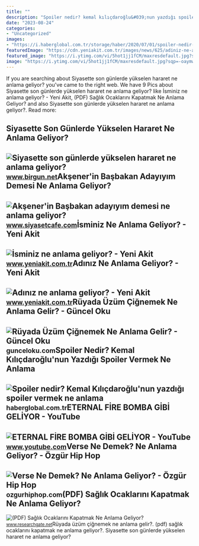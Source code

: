 ```yaml
---
title: ""
description: "Spoiler nedir? kemal kılıçdaroğlu&#039;nun yazdığı spoiler vermek ne anlama"
date: "2023-08-24"
categories:
- "Uncategorized"
images:
- "https://i.haberglobal.com.tr/storage/haber/2020/07/01/spoiler-nedir-kemal-kilicdaroglu-nun-yazdigi-spoiler-vermek-ne-anlama-geliyor_1593614003.jpg"
featuredImage: "https://cdn.yeniakit.com.tr/images/news/625/adiniz-ne-anlama-geliyor-h1457177827-63baf8.jpg"
featured_image: "https://i.ytimg.com/vi/5hot1jj1fCM/maxresdefault.jpg?sqp=-oaymwEmCIAKENAF8quKqQMa8AEB-AH-CYAC0AWKAgwIABABGGUgUChcMA8=&amp;rs=AOn4CLC2ftQIQavCbMLte7EeVWMjD3FXhA"
image: "https://i.ytimg.com/vi/5hot1jj1fCM/maxresdefault.jpg?sqp=-oaymwEmCIAKENAF8quKqQMa8AEB-AH-CYAC0AWKAgwIABABGGUgUChcMA8=&amp;rs=AOn4CLC2ftQIQavCbMLte7EeVWMjD3FXhA"
---
```


If you are searching about Siyasette son günlerde yükselen hararet ne anlama geliyor? you've came to the right web. We have 9 Pics about Siyasette son günlerde yükselen hararet ne anlama geliyor? like İsminiz ne anlama geliyor? - Yeni Akit, (PDF) Sağlık Ocaklarını Kapatmak Ne Anlama Geliyor? and also Siyasette son günlerde yükselen hararet ne anlama geliyor?. Read more:

Siyasette Son Günlerde Yükselen Hararet Ne Anlama Geliyor?
----------------------------------------------------------

 ![Siyasette son günlerde yükselen hararet ne anlama geliyor?](https://static.birgun.net/resim/haber-detay-resim/2020/05/06/siyasette-son-gunlerde-yukselen-hararet-ne-anlama-geliyor-727669-5.jpg) <small>www.birgun.net</small>Akşener'in Başbakan Adayıyım Demesi Ne Anlama Geliyor?
------------------------------------------------------

 ![Akşener'in Başbakan adayıyım demesi ne anlama geliyor?](https://d.siyasetcafe.com/news/95674.jpg) <small>www.siyasetcafe.com</small>İsminiz Ne Anlama Geliyor? - Yeni Akit
--------------------------------------

 ![İsminiz ne anlama geliyor? - Yeni Akit](https://cdn.yeniakit.com.tr/images/news/625/isminiz-ne-anlama-geliyor-h1461480279-e88bcb.jpg) <small>www.yeniakit.com.tr</small>Adınız Ne Anlama Geliyor? - Yeni Akit
-------------------------------------

 ![Adınız ne anlama geliyor? - Yeni Akit](https://cdn.yeniakit.com.tr/images/news/625/adiniz-ne-anlama-geliyor-h1457177827-63baf8.jpg) <small>www.yeniakit.com.tr</small>Rüyada Üzüm Çiğnemek Ne Anlama Gelir? - Güncel Oku
--------------------------------------------------

 ![Rüyada Üzüm Çiğnemek Ne Anlama Gelir? - Güncel Oku](https://gunceloku.com/uploads/ruyada-deniz-semsiyesi-gormek-ne-anlama-geliyor-637295f226317.jpg) <small>gunceloku.com</small>Spoiler Nedir? Kemal Kılıçdaroğlu'nun Yazdığı Spoiler Vermek Ne Anlama
----------------------------------------------------------------------

 ![Spoiler nedir? Kemal Kılıçdaroğlu'nun yazdığı spoiler vermek ne anlama](https://i.haberglobal.com.tr/storage/haber/2020/07/01/spoiler-nedir-kemal-kilicdaroglu-nun-yazdigi-spoiler-vermek-ne-anlama-geliyor_1593614003.jpg) <small>haberglobal.com.tr</small>ETERNAL FİRE BOMBA GİBİ GELİYOR - YouTube
-----------------------------------------

 ![ETERNAL FİRE BOMBA GİBİ GELİYOR - YouTube](https://i.ytimg.com/vi/5hot1jj1fCM/maxresdefault.jpg?sqp=-oaymwEmCIAKENAF8quKqQMa8AEB-AH-CYAC0AWKAgwIABABGGUgUChcMA8=&rs=AOn4CLC2ftQIQavCbMLte7EeVWMjD3FXhA) <small>www.youtube.com</small>Verse Ne Demek? Ne Anlama Geliyor? - Özgür Hip Hop
--------------------------------------------------

 ![Verse Ne Demek? Ne Anlama Geliyor? - Özgür Hip Hop](https://ozgurhiphop.com/wp-content/uploads/2020/06/Verse-Ne-Demek-Ne-Anlama-Geliyor-1.jpg) <small>ozgurhiphop.com</small>(PDF) Sağlık Ocaklarını Kapatmak Ne Anlama Geliyor?
---------------------------------------------------

 ![(PDF) Sağlık Ocaklarını Kapatmak Ne Anlama Geliyor?](https://i1.rgstatic.net/publication/333380895_Saglik_Ocaklarini_Kapatmak_Ne_Anlama_Geliyor/links/5ce991f9a6fdccc9ddcff0da/largepreview.png) <small>www.researchgate.net</small>Rüyada üzüm çiğnemek ne anlama gelir?. (pdf) sağlık ocaklarını kapatmak ne anlama geliyor?. Siyasette son günlerde yükselen hararet ne anlama geliyor?
